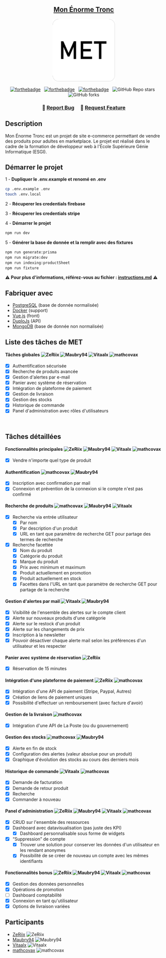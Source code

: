 <h2 align="center">
  <a href="https://mon-enorme-tronc.fr/" alt="met uri">Mon Énorme Tronc</a>
</h2>
<div align="center">
 <img src="./vue/public/images/logo.png" width="200" height="200" />
</div>

<div align="center">

[![forthebadge](https://forthebadge.com/images/badges/built-with-love.svg)](https://forthebadge.com) &nbsp;
[![forthebadge](https://forthebadge.com/images/badges/made-with-javascript.svg)](https://forthebadge.com) &nbsp;
[![forthebadge](https://forthebadge.com/images/badges/open-source.svg)](https://forthebadge.com) &nbsp;
![GitHub Repo stars](https://img.shields.io/github/stars/ZeRiix/Portfolio?color=red&logo=github&style=for-the-badge) &nbsp;
![GitHub forks](https://img.shields.io/github/forks/ZeRiix/Portfolio?color=red&logo=github&style=for-the-badge)

</div>

<h3 align="center">
    🔹
    <a href="https://github.com/mathcovax/mon-enorme-tronc/issues/new">Report Bug</a> &nbsp; &nbsp;
    🔹
    <a href="https://github.com/mathcovax/mon-enorme-tronc/issues">Request Feature</a>
</h3>

## Description

Mon Énorme Tronc est un projet de site e-commerce permettant de vendre des produits pour adultes en marketplace. Le projet est réalisé dans le cadre de la formation de développeur web à l'École Supérieure Génie Informatique (ESGI).

## Démarrer le projet

1 - **Dupliquer le .env.example et renomé en .env**

```bash
cp .env.example .env
touch .env.local
```

2 - **Récuperer les credentials firebase**

3 - **Récuperer les credentials stripe**

4 - **Démarrer le projet**

```bash
npm run dev
```

5 - **Générer la base de donnée et la remplir avec des fixtures**

```bash
npm run generate:prisma
npm run migrate:dev
npm run indexing:productSheet
npm run fixture
```

:warning: **Pour plus d'informations, référez-vous au fichier : [instructions.md](./instructions.md)** :warning:

## Fabriquer avec

- [PostgreSQL](https://www.postgresql.org/) (base de donnée normalisée)
- [Docker](https://www.docker.com/) (support)
- [Vue.js](https://vuejs.org/) (front)
- [DuploJs](https://github.com/duplojs/duplojs) (API)
- [MongoDB](https://www.mongodb.com/) (base de donnée non normalisée)

## Liste des tâches de MET

#### Tâches globales <img src="https://avatars.githubusercontent.com/u/70342449?v=4" width="16" alt="ZeRiix"/> <img src="https://avatars.githubusercontent.com/u/58041322?v=4" width="16" alt="Maubry94"/> <img src="https://avatars.githubusercontent.com/u/74609430?v=4" width="16" alt="Vitaalx"/> <img src="https://avatars.githubusercontent.com/u/98911237?v=4" width="16" alt="mathcovax"/>

- [x] Authentification sécurisée
- [x] Recherche de produits avancée
- [x] Gestion d'alertes par e-mail
- [x] Panier avec système de réservation
- [x] Intégration de plateforme de paiement
- [x] Gestion de livraison
- [x] Gestion des stocks
- [x] Historique de commande
- [x] Panel d'administration avec rôles d'utilisateurs

<br>

## Tâches détaillées

#### Fonctionnalités principales <img src="https://avatars.githubusercontent.com/u/70342449?v=4" width="16" alt="ZeRiix"/> <img src="https://avatars.githubusercontent.com/u/58041322?v=4" width="16" alt="Maubry94"/> <img src="https://avatars.githubusercontent.com/u/74609430?v=4" width="16" alt="Vitaalx"/> <img src="https://avatars.githubusercontent.com/u/98911237?v=4" width="16" alt="mathcovax"/>

- [x] Vendre n'importe quel type de produit

#### Authentification <img src="https://avatars.githubusercontent.com/u/98911237?v=4" width="16" alt="mathcovax"/> <img src="https://avatars.githubusercontent.com/u/58041322?v=4" width="16" alt="Maubry94"/>

- [x] Inscription avec confirmation par mail
- [x] Connexion et prévention de la connexion si le compte n'est pas confirmé

#### Recherche de produits <img src="https://avatars.githubusercontent.com/u/98911237?v=4" width="16" alt="mathcovax"/> <img src="https://avatars.githubusercontent.com/u/58041322?v=4" width="16" alt="Maubry94"/> <img src="https://avatars.githubusercontent.com/u/74609430?v=4" width="16" alt="Vitaalx"/>

- [x] Recherche via entrée utilisateur
  - [x] Par nom
  - [x] Par description d'un produit
  - [x] URL en tant que paramètre de recherche GET pour partage des termes de recherche
- [x] Recherche facettée
  - [x] Nom du produit
  - [x] Catégorie du produit
  - [x] Marque du produit
  - [x] Prix avec minimum et maximum
  - [x] Produit actuellement en promotion
  - [x] Produit actuellement en stock
  - [x] Facettes dans l'URL en tant que paramètre de recherche GET pour partage de la recherche

#### Gestion d'alertes par mail <img src="https://avatars.githubusercontent.com/u/74609430?v=4" width="16" alt="Vitaalx"/> <img src="https://avatars.githubusercontent.com/u/58041322?v=4" width="16" alt="Maubry94"/>

- [x] Visibilité de l'ensemble des alertes sur le compte client
- [x] Alerte sur nouveaux produits d'une catégorie
- [x] Alerte sur le restock d'un produit
- [x] Alerte sur les changements de prix
- [x] Inscription à la newsletter
- [x] Pouvoir désactiver chaque alerte mail selon les préférences d'un utilisateur et les respecter

#### Panier avec système de réservation <img src="https://avatars.githubusercontent.com/u/70342449?v=4" width="16" alt="ZeRiix"/>

- [x] Réservation de 15 minutes

#### Intégration d'une plateforme de paiement <img src="https://avatars.githubusercontent.com/u/70342449?v=4" width="16" alt="ZeRiix"/> <img src="https://avatars.githubusercontent.com/u/98911237?v=4" width="16" alt="mathcovax"/>

- [x] Intégration d'une API de paiement (Stripe, Paypal, Autres)
- [x] Création de liens de paiement uniques
- [x] Possibilité d'effectuer un remboursement (avec facture d'avoir)

#### Gestion de la livraison <img src="https://avatars.githubusercontent.com/u/98911237?v=4" width="16" alt="mathcovax"/>

- [x] Intégration d'une API de La Poste (ou du gouvernement)

#### Gestion des stocks <img src="https://avatars.githubusercontent.com/u/98911237?v=4" width="16" alt="mathcovax"/> <img src="https://avatars.githubusercontent.com/u/58041322?v=4" width="16" alt="Maubry94"/>

- [x] Alerte en fin de stock
- [x] Configuration des alertes (valeur absolue pour un produit)
- [x] Graphique d'évolution des stocks au cours des derniers mois

#### Historique de commande <img src="https://avatars.githubusercontent.com/u/74609430?v=4" width="16" alt="Vitaalx"/> <img src="https://avatars.githubusercontent.com/u/98911237?v=4" width="16" alt="mathcovax"/>

- [x] Demande de facturation
- [x] Demande de retour produit
- [x] Recherche
- [x] Commander à nouveau

#### Panel d'administration <img src="https://avatars.githubusercontent.com/u/70342449?v=4" width="16" alt="ZeRiix"/> <img src="https://avatars.githubusercontent.com/u/58041322?v=4" width="16" alt="Maubry94"/> <img src="https://avatars.githubusercontent.com/u/74609430?v=4" width="16" alt="Vitaalx"/> <img src="https://avatars.githubusercontent.com/u/98911237?v=4" width="16" alt="mathcovax"/>

- [x] CRUD sur l'ensemble des ressources
- [x] Dashboard avec datavisualisation (pas juste des KPI)
  - [x] Dashboard personnalisable sous forme de widgets
- [x] “Suppression” de compte
  - [x] Trouver une solution pour conserver les données d'un utilisateur en les rendant anonymes
  - [x] Possibilité de se créer de nouveau un compte avec les mêmes identifiants

#### Fonctionnalités bonus <img src="https://avatars.githubusercontent.com/u/70342449?v=4" width="16" alt="ZeRiix"/> <img src="https://avatars.githubusercontent.com/u/58041322?v=4" width="16" alt="Maubry94"/> <img src="https://avatars.githubusercontent.com/u/74609430?v=4" width="16" alt="Vitaalx"/> <img src="https://avatars.githubusercontent.com/u/98911237?v=4" width="16" alt="mathcovax"/>

- [x] Gestion des données personnelles
- [x] Opérations de promotion
- [ ] Dashboard comptabilité
- [x] Connexion en tant qu'utilisateur
- [x] Options de livraison variées

## Participants

- [ZeRiix](https://github.com/ZeRiix) <img src="https://avatars.githubusercontent.com/u/70342449?v=4" width="16" alt="ZeRiix"/>
- [Maubry94](https://github.com/Maubry94) <img src="https://avatars.githubusercontent.com/u/58041322?v=4" width="16" alt="Maubry94"/>
- [Vitaalx](https://github.com/Vitaalx) <img src="https://avatars.githubusercontent.com/u/74609430?v=4" width="16" alt="Vitaalx"/>
- [mathcovax](https://github.com/mathcovax) <img src="https://avatars.githubusercontent.com/u/98911237?v=4" width="16" alt="mathcovax"/>
